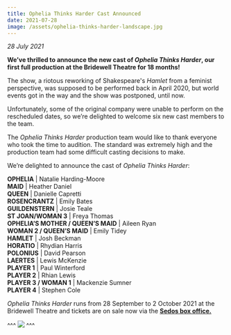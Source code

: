 ```yaml
---
title: Ophelia Thinks Harder Cast Announced
date: 2021-07-28
image: /assets/ophelia-thinks-harder-landscape.jpg
---
```

*28 July 2021*

**We’ve thrilled to announce the new cast of *Ophelia Thinks Harder*, our first full production at the Bridewell Theatre for 18 months!** 

The show, a riotous reworking of Shakespeare's *Hamlet* from a feminist perspective, was supposed to be performed back in April 2020, but world events got in the way and the show was postponed, until now. 

Unfortunately, some of the original company were unable to perform on the rescheduled dates, so we’re delighted to welcome six new cast members  to the team. 

The *Ophelia Thinks Harder* production team would like to thank everyone who took the time to audition. The standard was extremely high and the production team had some difficult casting decisions to make. 

We’re delighted to announce the cast of *Ophelia Thinks Harder*:

**OPHELIA** | Natalie Harding-Moore\
**MAID** | Heather Daniel\
**QUEEN** | Danielle Capretti\
**ROSENCRANTZ** | Emily Bates\
**GUILDENSTERN** | Josie Teale\
**ST JOAN/WOMAN 3** | Freya Thomas\
**OPHELIA’S MOTHER / QUEEN’S MAID** | Aileen Ryan\
**WOMAN 2 / QUEEN’S MAID** | Emily Tidey\
**HAMLET** | Josh Beckman\
**HORATIO** | Rhydian Harris\
**POLONIUS** | David Pearson\
**LAERTES** | Lewis McKenzie\
**PLAYER 1** | Paul Winterford\
**PLAYER 2** | Rhian Lewis\
**PLAYER 3 / WOMAN 1** | Mackenzie Sumner\
**PLAYER 4** | Stephen Cole

*Ophelia Thinks Harder* runs from 28 September to 2 October 2021 at the Bridewell Theatre and tickets are on sale now via the **[Sedos box office.](https://sedos.ticketsolve.com/shows)** 

^^^ ![](/assets/ophelia-thinks-harder-no-title-cropped.jpg)
^^^